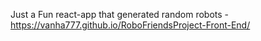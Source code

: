 Just a Fun react-app that generated random robots - https://vanha777.github.io/RoboFriendsProject-Front-End/
